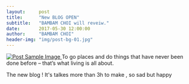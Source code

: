 ```yaml
---
layout:     post
title:      "New BLOG OPEN"
subtitle:   "BAMBAM CHOI will reveiw."
date:       2017-05-30 12:00:00
author:     "BAMBAM CHOI"
header-img: "img/post-bg-01.jpg"
---
```




<a href="#">
    <img src="{{ site.baseurl }}/img/post-sample-image.jpg" alt="Post Sample Image">
</a>
<span class="caption text-muted">To go places and do things that have never been done before – that’s what living is all about.</span>

<p>The new blog ! It's talkes more than 3h to make , so sad but happy
</p>


